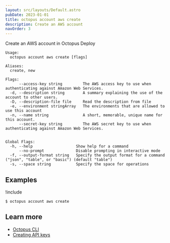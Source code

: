 ```yaml
---
layout: src/layouts/Default.astro
pubDate: 2023-01-01
title: octopus account aws create
description: Create an AWS account
navOrder: 3
---
```


Create an AWS account in Octopus Deploy


```
Usage:
  octopus account aws create [flags]

Aliases:
  create, new

Flags:
      --access-key string         The AWS access key to use when authenticating against Amazon Web Services.
  -d, --description string        A summary explaining the use of the account to other users.
  -D, --description-file file     Read the description from file
  -e, --environment stringArray   The environments that are allowed to use this account
  -n, --name string               A short, memorable, unique name for this account.
      --secret-key string         The AWS secret key to use when authenticating against Amazon Web Services.


Global Flags:
  -h, --help                   Show help for a command
      --no-prompt              Disable prompting in interactive mode
  -f, --output-format string   Specify the output format for a command ("json", "table", or "basic") (default "table")
  -s, --space string           Specify the space for operations

```

## Examples

!include <samples-instance>


```
$ octopus account aws create

```

## Learn more

- [Octopus CLI](/docs/octopus-rest-api/cli/index.md)
- [Creating API keys](/docs/octopus-rest-api/how-to-create-an-api-key.md)